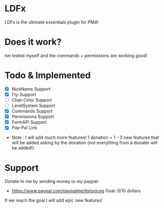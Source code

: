 # LDFx
LDFx is the ultimate essentials plugin for PM4!
# Does it work?
Ive tested myself and the commands + permissions are working good!
# Todo & Implemented
- [X] NickName Support
- [X] Fly-Support
- [ ] Chat-Color Support
- [ ] LevelSystem Support
- [X] Commands Support
- [X] Permissions Support
- [X] FormAPI Support
- [X] Pay-Pal Link
- Note : I will add much more features! 1 donation = 1 - 3 new features that will be added asking by the donation (not everything from a donater will be added!)
# Support
Donate to me by sending money to my paypal:

- https://www.paypal.com/paypalme/itstoxicgg
Goal: 0/10 dollars

If we reach the goal I will add epic new features!
